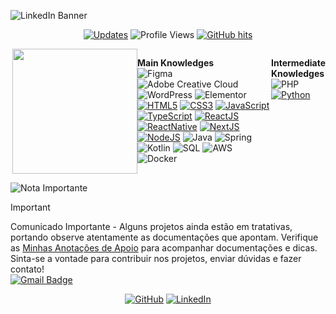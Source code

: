 ![LinkedIn Banner](https://github.com/user-attachments/assets/23acd07c-e3da-4b17-8d0a-976ca2dfdd9a)

<div align="center">
  
[![Updates](https://img.shields.io/badge/--000000?style=flat-square&logo=RSS&logoColor=white)](https://github.com/AlineSilv?tab=followers)
![Profile Views](https://komarev.com/ghpvc/?username=AlineSilv&color=success&logo=github&style=flat-square)
[![GitHub hits](https://img.shields.io/github/last-commit/AlineSilv/AlineSilv?label=profile%20updated&style=flat-square)](https://github.com/AlineSilv/AlineSilv)

</div>

<div style="display: flex"></br>
  
<div align='right'>
  
<img align='right' src='https://user-images.githubusercontent.com/5713670/87202985-820dcb80-c2b6-11ea-9f56-7ec461c497c3.gif' width='200'>

</div>

<strong>Main Knowledges</strong></br>
![Figma](https://img.shields.io/badge/figma-%23F24E1E.svg?style=flat-square&logo=figma&logoColor=white)
![Adobe Creative Cloud](https://img.shields.io/badge/Adobe%20Creative%20Cloud-DA1F26.svg?style=flat-square&logo=Adobe%20Creative%20Cloud&logoColor=white)
![WordPress](https://img.shields.io/badge/WordPress-21759B?style=flat-square&logo=wordpress&logoColor=white)
![Elementor](https://img.shields.io/badge/Elementor-92003B?style=flat-square&logo=elementor&logoColor=white)
[![HTML5](https://img.shields.io/badge/html5-%23E34F26.svg?style=flat-square&logo=html5&logoColor=white)](https://www.w3.org/html/)
[![CSS3](https://img.shields.io/badge/css3-%231572B6.svg?style=flat-square&logo=css3&logoColor=white)](https://www.w3.org/Style/CSS/)
[![JavaScript](https://img.shields.io/badge/javascript-F7DF1E?logo=javascript&logoColor=000&style=flat-square)](https://www.javascript.com/)
[![TypeScript](https://img.shields.io/badge/typescript-3178C6?logo=typescript&logoColor=fff&style=flat-square)](https://www.typescriptlang.org/)
[![ReactJS](https://img.shields.io/badge/react-0c0626?logo=react&logoColor=459ab7&style=flat-square)](https://reactjs.org/)
[![ReactNative](https://img.shields.io/badge/reactnative-0c0626?logo=react&logoColor=459ab7&style=flat-square)](https://reactnative.dev/)
[![NextJS](https://img.shields.io/badge/nextjs-000?logo=next.js&logoColor=fff&style=flat-square)](https://nextjs.org/)
[![NodeJS](https://img.shields.io/badge/Node.js-339933?logo=Node.js&logoColor=fff&style=flat-square)](https://nodejs.org/en/)
![Java](https://img.shields.io/badge/Java-ED8B00?style=flat-square&logo=java&logoColor=white)
![Spring](https://img.shields.io/badge/spring-%236DB33F.svg?style=flat-square&logo=spring&logoColor=white)
![Kotlin](https://img.shields.io/badge/kotlin-%230095D5.svg?style=flat-square&logo=kotlin&logoColor=white)
![SQL](https://img.shields.io/badge/SQL-4479A1?style=flat-square&logo=postgresql&logoColor=white)
![AWS](https://img.shields.io/badge/AWS-232F3E?style=flat-square&logo=amazon-aws&logoColor=white)
![Docker](https://img.shields.io/badge/Docker-2496ED?style=flat-square&logo=docker&logoColor=white)

<strong>Intermediate Knowledges</strong></br>
![PHP](https://img.shields.io/badge/php-%23777BB4.svg?style=flat-square&logo=php&logoColor=white)
[![Python](https://img.shields.io/badge/Python-3776ab?logo=Python&logoColor=fff&style=flat-square)](https://www.python.org/)

</div>

![Nota Importante](https://img.shields.io/badge/Nota-Importante-orange?style=for-the-badge)
>[!IMPORTANT]
> Comunicado Importante - Alguns projetos ainda estão em tratativas, portando observe atentamente as documentações que apontam.
> Verifique as [Minhas Anotações de Apoio](https://garnet-shear-d8b.notion.site/Anota-es-de-Apoio-Sobre-Java-1459f9faccaa81ccbf20cd2ed35e0af4) para acompanhar documentações e dicas.
>Sinta-se a vontade para contribuir nos projetos, enviar dúvidas e fazer contato!  
> [![Gmail Badge](https://img.shields.io/badge/-alinealv.silv@gmail.com-181717?style=flat-square&logo=Gmail&logoColor=white)](mailto:alinealv.silv@gmail.com)

<div align="center">
  
[![GitHub](https://img.shields.io/badge/-@AlineSilv-181717?style=flat-square&logo=GitHub&logoColor=white)](https://github.com/AlineSilv)
[![LinkedIn](https://img.shields.io/badge/-LinkedIn-0077B5?style=flat-square&logo=Linkedin&logoColor=white)](https://www.linkedin.com/in/AlineSilv)

</div>


